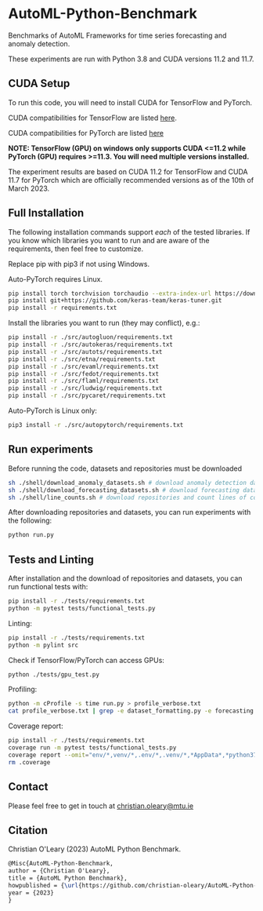 # AutoML-Python-Benchmark

Benchmarks of AutoML Frameworks for time series forecasting and anomaly detection.

These experiments are run with Python 3.8 and CUDA versions 11.2 and 11.7.

## CUDA Setup

To run this code, you will need to install CUDA for TensorFlow and PyTorch.

CUDA compatibilities for TensorFlow are listed [here](https://www.tensorflow.org/install/source_windows).

CUDA compatibilities for PyTorch are listed [here](https://pytorch.org/blog/deprecation-cuda-python-support/)

**NOTE: TensorFlow (GPU) on windows only supports CUDA <=11.2 while PyTorch (GPU) requires >=11.3. You will need multiple versions installed.**

The experiment results are based on CUDA 11.2 for TensorFlow and CUDA 11.7 for PyTorch which are officially recommended versions as of the 10th of March 2023.

## Full Installation

The following installation commands support *each* of the tested libraries. If you know which libraries you want to run and are aware of the requirements, then feel free to customize.

Replace pip with pip3 if not using Windows.

Auto-PyTorch requires Linux.

```bash
pip install torch torchvision torchaudio --extra-index-url https://download.pytorch.org/whl/cu117
pip install git+https://github.com/keras-team/keras-tuner.git
pip install -r requirements.txt
```

Install the libraries you want to run (they may conflict), e.g.:

```bash
pip install -r ./src/autogluon/requirements.txt
pip install -r ./src/autokeras/requirements.txt
pip install -r ./src/autots/requirements.txt
pip install -r ./src/etna/requirements.txt
pip install -r ./src/evaml/requirements.txt
pip install -r ./src/fedot/requirements.txt
pip install -r ./src/flaml/requirements.txt
pip install -r ./src/ludwig/requirements.txt
pip install -r ./src/pycaret/requirements.txt
```

Auto-PyTorch is Linux only:

```bash
pip3 install -r ./src/autopytorch/requirements.txt
```

## Run experiments

Before running the code, datasets and repositories must be downloaded

```bash
sh ./shell/download_anomaly_datasets.sh # download anomaly detection datasets
sh ./shell/download_forecasting_datasets.sh # download forecasting datasets
sh ./shell/line_counts.sh # download repositories and count lines of code
```

After downloading repositories and datasets, you can run experiments with the following:

```bash
python run.py
```

## Tests and Linting

After installation and the download of repositories and datasets, you can run functional tests with:

```bash
pip install -r ./tests/requirements.txt
python -m pytest tests/functional_tests.py
```

Linting:

```bash
pip install -r ./tests/requirements.txt
python -m pylint src
```

Check if TensorFlow/PyTorch can access GPUs:

```bash
python ./tests/gpu_test.py
```

Profiling:

```bash
python -m cProfile -s time run.py > profile_verbose.txt
cat profile_verbose.txt | grep -e dataset_formatting.py -e forecasting.py -e util.py -e cumtime | grep -v "(<" > profile_summary.txt
```

Coverage report:

```bash
pip install -r ./tests/requirements.txt
coverage run -m pytest tests/functional_tests.py
coverage report --omit="env/*,venv/*,.env/*,.venv/*,*AppData*,*python37*,tests/*"
rm .coverage
```

## Contact

Please feel free to get in touch at christian.oleary@mtu.ie

## Citation

Christian O'Leary (2023) AutoML Python Benchmark.

```latex
@Misc{AutoML-Python-Benchmark,
author = {Christian O'Leary},
title = {AutoML Python Benchmark},
howpublished = {\url{https://github.com/christian-oleary/AutoML-Python-Benchmark}},
year = {2023}
}
```
